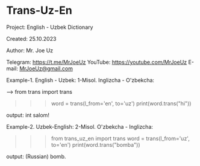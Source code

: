 # Trans-Uz-En
Project: English - Uzbek Dictionary

Created: 25.10.2023

Author: Mr. Joe Uz

Telegram:
https://t.me/MrJoeUz
YouTube:
https://youtube.com/MrJoeUz
E-mail:
MrJoeUz@gmail.com
     
Example-1. English - Uzbek:
1-Misol. Inglizcha - O'zbekcha:

--> from trans import trans
>>> word = trans(l_from='en', to='uz')
>>> print(word.trans("hi"))

output: int salom!

Example-2. Uzbek-English:
2-Misol. O'zbekcha - Inglizcha:

>>> from trans_uz_en import trans
>>> word = trans(l_from='uz', to='en')
>>> print(word.trans("bomba"))
    
output: (Russian) bomb.
